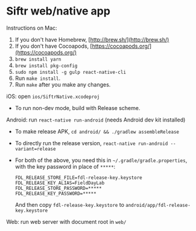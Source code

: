 # Siftr web/native app

Instructions on Mac:

1. If you don't have Homebrew, [http://brew.sh/](http://brew.sh/)
2. If you don't have Cocoapods, [https://cocoapods.org/](https://cocoapods.org/)
2. `brew install yarn`
3. `brew install pkg-config`
4. `sudo npm install -g gulp react-native-cli`
5. Run `make install`.
6. Run `make` after you make any changes.

iOS: open `ios/SiftrNative.xcodeproj`

  * To run non-dev mode, build with Release scheme.

Android: run `react-native run-android` (needs Android dev kit installed)

  * To make release APK, `cd android/ && ./gradlew assembleRelease`

  * To directly run the release version, `react-native run-android --variant=release`

  * For both of the above, you need this in `~/.gradle/gradle.properties`,
    with the key password in place of `*****`:

        FDL_RELEASE_STORE_FILE=fdl-release-key.keystore
        FDL_RELEASE_KEY_ALIAS=FieldDayLab
        FDL_RELEASE_STORE_PASSWORD=*****
        FDL_RELEASE_KEY_PASSWORD=*****

    And then copy `fdl-release-key.keystore` to `android/app/fdl-release-key.keystore`

Web: run web server with document root in `web/`
